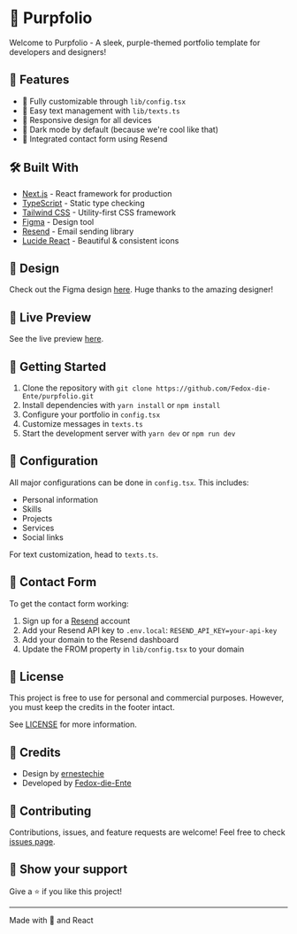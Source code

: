 # 💜 Purpfolio

Welcome to Purpfolio - A sleek, purple-themed portfolio template for developers and designers!

## 🚀 Features

- 🎨 Fully customizable through `lib/config.tsx`
- 💬 Easy text management with `lib/texts.ts`
- 📱 Responsive design for all devices
- 🌙 Dark mode by default (because we're cool like that)
- 📧 Integrated contact form using Resend

## 🛠️ Built With

- [Next.js](https://nextjs.org/) - React framework for production
- [TypeScript](https://www.typescriptlang.org/) - Static type checking
- [Tailwind CSS](https://tailwindcss.com/) - Utility-first CSS framework
- [Figma](https://www.figma.com/) - Design tool
- [Resend](https://resend.com/) - Email sending library
- [Lucide React](https://lucide.dev/) - Beautiful & consistent icons

## 🎨 Design

Check out the Figma design [here](https://www.figma.com/community/file/1084469493663635659). Huge thanks to the amazing
designer!

## 📸 Live Preview

See the live preview [here](https://purpfolio.vercel.app/).

## 🚀 Getting Started

1. Clone the repository with `git clone https://github.com/Fedox-die-Ente/purpfolio.git`
2. Install dependencies with `yarn install` or `npm install`
3. Configure your portfolio in `config.tsx`
4. Customize messages in `texts.ts`
5. Start the development server with `yarn dev` or `npm run dev`

## 📝 Configuration

All major configurations can be done in `config.tsx`. This includes:

- Personal information
- Skills
- Projects
- Services
- Social links

For text customization, head to `texts.ts`.

## 📧 Contact Form

To get the contact form working:

1. Sign up for a [Resend](https://resend.com/) account
2. Add your Resend API key to `.env.local`: `RESEND_API_KEY=your-api-key`
3. Add your domain to the Resend dashboard
4. Update the FROM property in `lib/config.tsx` to your domain

## 📜 License

This project is free to use for personal and commercial purposes. However, you must keep the credits in the footer
intact.

See [LICENSE](LICENSE) for more information.

## 🙏 Credits

- Design by [ernestechie](https://www.figma.com/@ernestechie)
- Developed by [Fedox-die-Ente](https://github.com/Fedox-die-Ente)

## 🤝 Contributing

Contributions, issues, and feature requests are welcome! Feel free to
check [issues page](https://github.com/Fedox-die-Ente/purpfolio/issues).

## 💖 Show your support

Give a ⭐️ if you like this project!

---

Made with 💜 and React